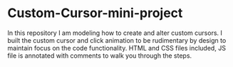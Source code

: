 # Custom-Cursor-mini-project
In this repository I am modeling how to create and alter custom cursors. I built the custom cursor and click animation to be rudimentary by design to maintain focus on the code functionality. HTML and CSS  files included, JS file is annotated with comments to walk you through the steps.
